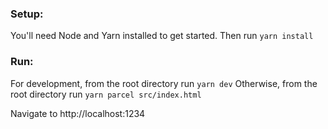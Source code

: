 
### Setup:

You'll need Node and Yarn installed to get started.
Then run ```yarn install```

### Run:

For development, from the root directory run ```yarn dev```
Otherwise, from the root directory run ```yarn parcel src/index.html```

Navigate to http://localhost:1234

